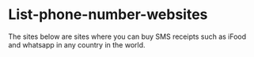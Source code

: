 # List-phone-number-websites
The sites below are sites where you can buy SMS receipts such as iFood and whatsapp in any country in the world.
